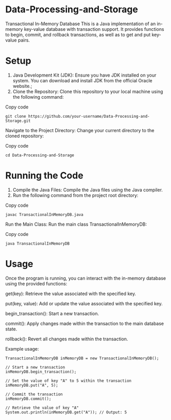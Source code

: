 # Data-Processing-and-Storage


Transactional In-Memory Database
This is a Java implementation of an in-memory key-value database with transaction support. It provides functions to begin, commit, and rollback transactions, as well as to get and put key-value pairs.

# Setup
1. Java Development Kit (JDK): Ensure you have JDK installed on your system. You can download and install JDK from the official Oracle website.;
2. Clone the Repository: Clone this repository to your local machine using the following command:
   
Copy code
```
git clone https://github.com/your-username/Data-Processing-and-Storage.git
```
Navigate to the Project Directory: 
Change your current directory to the cloned repository:

Copy code
```
cd Data-Processing-and-Storage
```
# Running the Code
1. Compile the Java Files: Compile the Java files using the Java compiler.
2. Run the following command from the project root directory:

Copy code
```
javac TransactionalInMemoryDB.java
```
Run the Main Class: Run the main class TransactionalInMemoryDB:

Copy code
```
java TransactionalInMemoryDB
```

# Usage
Once the program is running, you can interact with the in-memory database using the provided functions:

get(key): Retrieve the value associated with the specified key.

put(key, value): Add or update the value associated with the specified key.

begin_transaction(): Start a new transaction.

commit(): Apply changes made within the transaction to the main database state.

rollback(): Revert all changes made within the transaction.

Example usage:
```
TransactionalInMemoryDB inMemoryDB = new TransactionalInMemoryDB();

// Start a new transaction
inMemoryDB.begin_transaction();

// Set the value of key "A" to 5 within the transaction
inMemoryDB.put("A", 5);

// Commit the transaction
inMemoryDB.commit();

// Retrieve the value of key "A"
System.out.println(inMemoryDB.get("A")); // Output: 5
```
